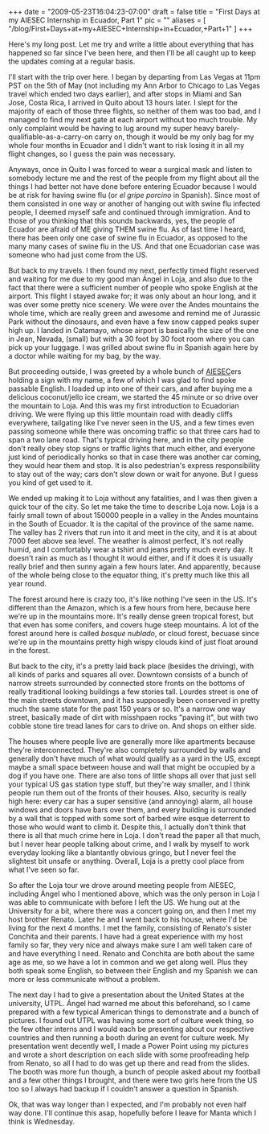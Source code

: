 
+++
date = "2009-05-23T16:04:23-07:00"
draft = false
title = "First Days at my AIESEC Internship in Ecuador, Part 1"
pic = ""
aliases = [
  "/blog/First+Days+at+my+AIESEC+Internship+in+Ecuador,+Part+1"
]
+++

<p>
    Here's my long post.  Let me try and write a little about everything that has happened so far since I've been here, and
    then I'll be all caught up to keep the updates coming at a regular basis.
    </p>
    <p>
    I'll start with the trip over here.  I began by departing from Las Vegas at 11pm PST on the 5th of May (not including 
    my Ann Arbor to Chicago to Las Vegas travel which ended two days earlier), and after stops in Miami and San Jose, 
    Costa Rica, I arrived in Quito about 13 hours later.  I slept for the majority of each of those three flights, so
    neither of them was too bad, and I managed to find my next gate at each airport without too much trouble.  My only 
    complaint would be having to lug around my super heavy barely-qualifiable-as-a-carry-on carry on, though it would be my 
    only bag for my whole four months in Ecuador and I didn't want to risk losing it in all my flight changes, so I guess
    the pain was necessary.  
    </p>
    <p>
    Anyways, once in Quito I was forced to wear a surgical mask and listen to somebody lecture me
    and the rest of the people from my flight about all the things I had better not have done before entering Ecuador because I
    would be at risk for having swine flu (or <i>el gripe porcino</i> in Spanish).  Since most of them consisted in one way or
    another of hanging out with swine flu infected people, I deemed myself safe and continued through immigration.  And to
    those of you thinking that this sounds backwards, yes, the people of Ecuador are afraid of ME giving THEM swine flu.  As
    of last time I heard, there has been only one case of swine flu in Ecuador, as opposed to the many many cases of swine flu in the US.
    And that one Ecuadorian case was someone who had just come from the US.  
    </p>
    <p>    
    But back to my travels.  I then
    found my next, perfectly timed flight reserved and waiting for me due
    to my good man &Aacute;ngel in Loja, and also due to the fact that there were a sufficient number of people who spoke English
    at the airport.  This flight I stayed awake for; it was only about an hour long, and it was over some pretty nice
    scenery.  We were over the Andes mountains the whole time, which are really green and awesome and remind me of Jurassic
    Park without the dinosaurs, and even have a few snow capped peaks super high up.  I landed in Catamayo, whose airport is
    basically the size of the one in Jean, Nevada, (small) but with a 30 foot by 30 foot room where you can pick up your
    luggage.  I was grilled about swine flu in Spanish again here by a doctor while waiting for my bag, by the way.  
    </p>
    <p>
    But proceeding outside, I was greeted by a whole bunch of 
    <a href = "http://www.aiesec.org">AIESEC</a>ers holding a sign with my name, a few of which I was glad to find spoke 
    passable English.  I loaded up into one of their cars, and after buying me a delicious coconut/jello ice cream, we started
    the 45 minute or so drive over the mountain to Loja.  And this was my first introduction to Ecuadorian driving.  We were
    flying up this little mountain road with deadly cliffs everywhere, tailgating like I've never seen in the US, and a few
    times even passing someone while there was oncoming traffic so that three cars had to span a two lane road.  That's typical
    driving here, and in the city people don't really obey stop signs or traffic lights that much either, and everyone just kind of
    periodically honks so that in case there was another car coming, they would hear them and stop.  It is also pedestrian's
    express responsibility to stay out of the way; cars don't slow down or wait for anyone.  But I guess you kind of get used
    to it.
    </p>
    <p>
    We ended up making it to Loja without any fatalities, and I was then given a quick tour of the city.  So let me take the
    time to describe Loja now.  Loja is a fairly small town of about 150000 people in a valley in
    the Andes mountains in the South of Ecuador.  It is the capital of the province of the same name.  The valley has 2 rivers 
    that run into it and meet in the city, and it is at about 7000 feet above sea level.  The weather is almost perfect, it's not 
    really humid, and I comfortably wear a tshirt and jeans pretty much every day.  It doesn't rain as much as I thought it would
    either, and if it does it is usually really brief and then sunny again a few hours later.  And apparently, because of the whole
    being close to the equator thing, it's pretty much like this all year round.  
    </p>
    <p>    
    The forest around here is 
    crazy too, it's like nothing I've seen in the US.  It's different than the Amazon, which is a few hours from here, because
    here we're up in the mountains more.  It's really dense green tropical forest, but that even has some conifers, and covers
    huge steep mountains.  A lot of the forest around here is called <i>bosque nublado</i>, or cloud forest, becuase since
    we're up in the mountains pretty high wispy clouds kind of just float around in the forest.    
    </p>
    <p>
    But back to the city, it's a pretty laid back place (besides the driving), with 
    all kinds of parks and squares all over.  Downtown consists of a bunch of narrow streets surrounded by connected store
    fronts on the bottoms of really traditional looking buildings a few stories tall.  Lourdes street is one of the main streets
    downtown, and it has supposedly been conserved in pretty much the same state for the past 150 years or so.  It's a narrow
    one way street, basically made of dirt with misshpaen rocks "paving it", but with two cobble stone tire tread lanes for cars to 
    drive on.  And shops on either side.  
    </p>
    <p>    
    The houses where people live are generally more like apartments because they're
    interconnected.  They're also completely surrounded by walls and generally don't have much of what would qualify as a yard in the US, except maybe a small
    space between house and wall that might be occupied by a dog if you have one.  There are also tons of little shops 
    all over that just sell your typical US gas station type stuff, but they're way smaller, and I think people run them out of the 
    fronts of their houses.  Also, security is really high here: every car has a super sensitive (and annoying) alarm, all 
    house windows and doors have bars over them, and every building is surrounded by a wall that is topped with some sort of 
    barbed wire esque deterrent to those who would want to climb it.  Despite this, I actually don't think that there is all
    that much crime here in Loja.  I don't read the paper all that much, but I never hear people talking about crime, and I
    walk by myself to work everyday looking like a blantantly obvious gringo, but I never feel the slightest bit unsafe or
    anything.  Overall, Loja is a pretty cool place from what I've seen so far.
    </p>
    <p>
    So after the Loja tour we drove around meeting people from AIESEC, including &Aacute;ngel who I mentioned above, which was the 
    only person in Loja I was able to communicate with before I left the US.  We hung out at the University for a bit, where
    there was a concert going on, and then I met my host brother Renato.  Later he and I went back to his house, where I'd be
    living for the next 4 months.  I met the family, consisting of Renato's sister Conchita and their parents.  I have had a 
    great experience with my host family so far, they very nice and always make sure I am well taken care of and have everything
    I need.  Renato and Conchita are both about the same age as me, so we have a lot in common
    and we get along well.  Plus they both speak some English, so between their English and my Spanish we can more or less
    communicate without a problem.
    </p>
    <p>
    The next day I had to give a presentation about the United States at the university, UTPL.  &Aacute;ngel had warned me about this
    beforehand, so I came prepared with a few typical American things to demonstrate and a bunch of pictures.  I found out UTPL 
    was having some sort of culture week thing, so the few other interns and I would each be presenting about our respective countries
    and then running a booth during an event for culture week.  My presentation went decently well, I made a Power Point using my
    pictures and wrote a short description on each slide with some proofreading help from Renato, so all I had to do was get up
    there and read from the slides.  The booth was more fun though, a bunch of people asked about my football and a few other things I 
    brought, and there were two girls here from the US too so I always had backup if I couldn't answer a question in Spanish.
    </p>
    <p>
    Ok, that was way longer than I expected, and I'm probably not even half way done.  I'll continue this asap, hopefully before I 
    leave for Manta which I think is Wednesday.
    </p>